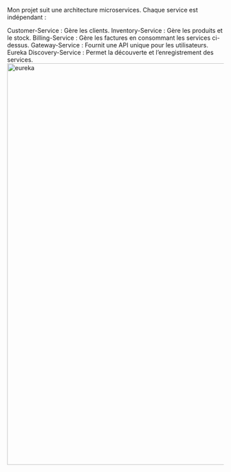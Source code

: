 Mon projet suit une architecture microservices. Chaque service est indépendant :

Customer-Service : Gère les clients.
Inventory-Service : Gère les produits et le stock.
Billing-Service : Gère les factures en consommant les services ci-dessus.
Gateway-Service : Fournit une API unique pour les utilisateurs.
Eureka Discovery-Service : Permet la découverte et l’enregistrement des services.
<img width="935" alt="eureka" src="https://github.com/user-attachments/assets/f7abb8f9-c341-4b49-9120-6cca38f6e4d7" />
